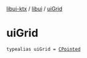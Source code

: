 [libui-ktx](../index.md) / [libui](index.md) / [uiGrid](./ui-grid.md)

# uiGrid

`typealias uiGrid = `[`CPointed`](../kotlinx.cinterop/-c-pointed/index.md)